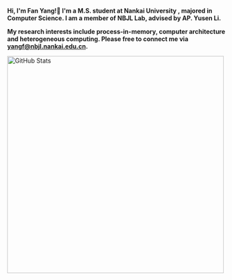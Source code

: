 <strong>Hi, I'm Fan Yang!👋 I'm a M.S. student at Nankai University , majored in Computer Science. I am a member of NBJL Lab, advised by AP. Yusen Li.</strong>

<strong>My research interests include process-in-memory, computer architecture and heterogeneous computing. Please free to connect me via yangf@nbjl.nankai.edu.cn.</strong>



<img width="500px"  alt="GitHub Stats" src="https://github-readme-stats.vercel.app/api?username=XDUFanYang&count_private=true&show_icons=true"/>

